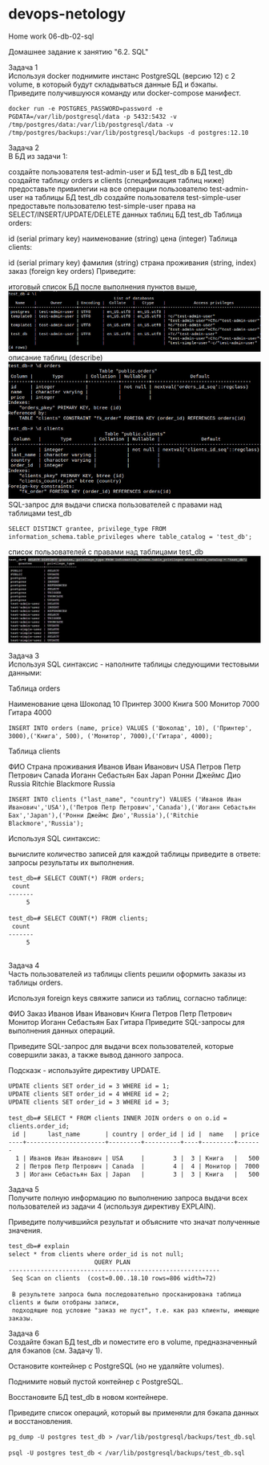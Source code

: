 # devops-netology
Home work 06-db-02-sql  

Домашнее задание к занятию "6.2. SQL"  

Задача 1  
Используя docker поднимите инстанс PostgreSQL (версию 12) c 2 volume, в который будут складываться данные БД и бэкапы.  
Приведите получившуюся команду или docker-compose манифест.
````
docker run -e POSTGRES_PASSWORD=password -e PGDATA=/var/lib/postgresql/data -p 5432:5432 -v /tmp/postgres/data:/var/lib/postgresql/data -v /tmp/postgres/backups:/var/lib/postgresql/backups -d postgres:12.10
````
Задача 2  
В БД из задачи 1:

создайте пользователя test-admin-user и БД test_db
в БД test_db создайте таблицу orders и clients (спeцификация таблиц ниже)
предоставьте привилегии на все операции пользователю test-admin-user на таблицы БД test_db
создайте пользователя test-simple-user
предоставьте пользователю test-simple-user права на SELECT/INSERT/UPDATE/DELETE данных таблиц БД test_db
Таблица orders:

id (serial primary key)
наименование (string)
цена (integer)
Таблица clients:

id (serial primary key)
фамилия (string)
страна проживания (string, index)
заказ (foreign key orders)
Приведите:

итоговый список БД после выполнения пунктов выше,  
![](https://github.com/mgesler/devops-netology/blob/main/pic/sql-l.jpg)
описание таблиц (describe)
![](https://github.com/mgesler/devops-netology/blob/main/pic/sql-d.jpg)
SQL-запрос для выдачи списка пользователей с правами над таблицами test_db
````
SELECT DISTINCT grantee, privilege_type FROM information_schema.table_privileges where table_catalog = 'test_db';
````
список пользователей с правами над таблицами test_db
![](https://github.com/mgesler/devops-netology/blob/main/pic/sql-grant.jpg)

Задача 3  
Используя SQL синтаксис - наполните таблицы следующими тестовыми данными:

Таблица orders

Наименование	цена
Шоколад	10
Принтер	3000
Книга	500
Монитор	7000
Гитара	4000
````
INSERT INTO orders (name, price) VALUES ('Шоколад', 10), ('Принтер', 3000),('Книга', 500), ('Монитор', 7000),('Гитара', 4000); 
````
Таблица clients

ФИО	Страна проживания
Иванов Иван Иванович	USA
Петров Петр Петрович	Canada
Иоганн Себастьян Бах	Japan
Ронни Джеймс Дио	Russia
Ritchie Blackmore	Russia
````
INSERT INTO clients ("last_name", "country") VALUES ('Иванов Иван Иванович','USA'),('Петров Петр Петрович','Canada'),('Иоганн Себастьян Бах','Japan'),('Ронни Джеймс Дио','Russia'),('Ritchie Blackmore','Russia'); 
````

Используя SQL синтаксис:

вычислите количество записей для каждой таблицы
приведите в ответе:
запросы
результаты их выполнения.
````
test_db=# SELECT COUNT(*) FROM orders; 
 count 
-------
     5

test_db=# SELECT COUNT(*) FROM clients; 
 count 
-------
     5
     
````

Задача 4  
Часть пользователей из таблицы clients решили оформить заказы из таблицы orders.

Используя foreign keys свяжите записи из таблиц, согласно таблице:

ФИО	Заказ
Иванов Иван Иванович	Книга
Петров Петр Петрович	Монитор
Иоганн Себастьян Бах	Гитара
Приведите SQL-запросы для выполнения данных операций.

Приведите SQL-запрос для выдачи всех пользователей, которые совершили заказ, а также вывод данного запроса.

Подсказк - используйте директиву UPDATE.

````
UPDATE clients SET order_id = 3 WHERE id = 1;
UPDATE clients SET order_id = 4 WHERE id = 2;
UPDATE clients SET order_id = 3 WHERE id = 3;

test_db=# SELECT * FROM clients INNER JOIN orders o on o.id = clients.order_id;
 id |      last_name       | country | order_id | id |  name   | price 
----+----------------------+---------+----------+----+---------+-------
  1 | Иванов Иван Иванович | USA     |        3 |  3 | Книга   |   500
  2 | Петров Петр Петрович | Canada  |        4 |  4 | Монитор |  7000
  3 | Иоганн Себастьян Бах | Japan   |        3 |  3 | Книга   |   500
````

Задача 5  
Получите полную информацию по выполнению запроса выдачи всех пользователей из задачи 4 (используя директиву EXPLAIN).

Приведите получившийся результат и объясните что значат полученные значения.
````
test_db=# explain
select * from clients where order_id is not null;
                        QUERY PLAN                         
-----------------------------------------------------------
 Seq Scan on clients  (cost=0.00..18.10 rows=806 width=72)
 
 В результете запроса была последовательно просканирована таблица clients и были отобраны записи, 
 подходящие под условие "заказ не пуст", т.е. как раз клиенты, имеющие заказы.
````


Задача 6  
Создайте бэкап БД test_db и поместите его в volume, предназначенный для бэкапов (см. Задачу 1).

Остановите контейнер с PostgreSQL (но не удаляйте volumes).

Поднимите новый пустой контейнер с PostgreSQL.

Восстановите БД test_db в новом контейнере.

Приведите список операций, который вы применяли для бэкапа данных и восстановления.

````
pg_dump -U postgres test_db > /var/lib/postgresql/backups/test_db.sql

psql -U postgres test_db < /var/lib/postgresql/backups/test_db.sql
````